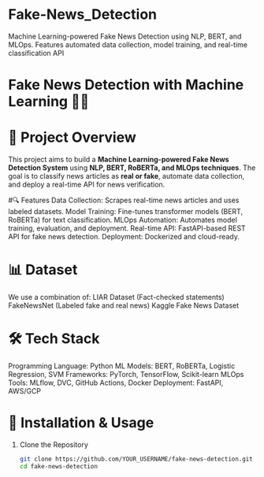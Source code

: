 # Fake-News_Detection
Machine Learning-powered Fake News Detection using NLP, BERT, and MLOps. Features automated data collection, model training, and real-time classification API
# Fake News Detection with Machine Learning 📰🧠

# 🚀 Project Overview
This project aims to build a **Machine Learning-powered Fake News Detection System** using **NLP, BERT, RoBERTa, and MLOps techniques**. The goal is to classify news articles as **real or fake**, automate data collection, and deploy a real-time API for news verification.

#🔍 Features
Data Collection: Scrapes real-time news articles and uses labeled datasets.
Model Training: Fine-tunes transformer models (BERT, RoBERTa) for text classification.
MLOps Automation: Automates model training, evaluation, and deployment.
Real-time API: FastAPI-based REST API for fake news detection.
Deployment: Dockerized and cloud-ready.

# 📊 Dataset
We use a combination of:
LIAR Dataset (Fact-checked statements)
FakeNewsNet (Labeled fake and real news)
Kaggle Fake News Dataset

# 🛠 Tech Stack
Programming Language: Python
ML Models: BERT, RoBERTa, Logistic Regression, SVM
Frameworks: PyTorch, TensorFlow, Scikit-learn
MLOps Tools: MLflow, DVC, GitHub Actions, Docker
Deployment: FastAPI, AWS/GCP

# 📖 Installation & Usage
1. Clone the Repository
   ```bash
   git clone https://github.com/YOUR_USERNAME/fake-news-detection.git
   cd fake-news-detection
